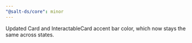 ```yaml
---
"@salt-ds/core": minor
---
```


Updated Card and InteractableCard accent bar color, which now stays the same across states.
